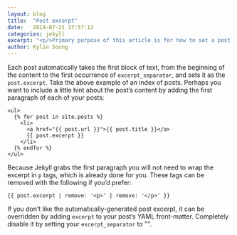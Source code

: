 ```yaml
---
layout: blog
title:  "Post excerpt"
date:   2014-07-21 17:57:12
categories: jekyll
excerpt: "<p/>Primary purpose of this article is for how to set a post excerpt"
author: Kylin Soong
---
```


Each post automatically takes the first block of text, from the beginning of the content to the first occurrence of `excerpt_separator`, and sets it as the `post.excerpt`. Take the above example of an index of posts. Perhaps you want to include a little hint about the post’s content by adding the first paragraph of each of your posts:

~~~
<ul>
  {% for post in site.posts %}
    <li>
      <a href="{{ post.url }}">{{ post.title }}</a>
      {{ post.excerpt }}
    </li>
  {% endfor %}
</ul>
~~~

Because Jekyll grabs the first paragraph you will not need to wrap the excerpt in `p` tags, which is already done for you. These tags can be removed with the following if you’d prefer:

~~~
{{ post.excerpt | remove: '<p>' | remove: '</p>' }}
~~~

If you don’t like the automatically-generated post excerpt, it can be overridden by adding `excerpt` to your post’s YAML front-matter. Completely disable it by setting your `excerpt_separator` to "".
